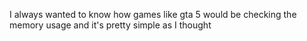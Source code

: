 I always wanted to know how games like gta 5 would be checking the memory usage and it's pretty simple as I thought
